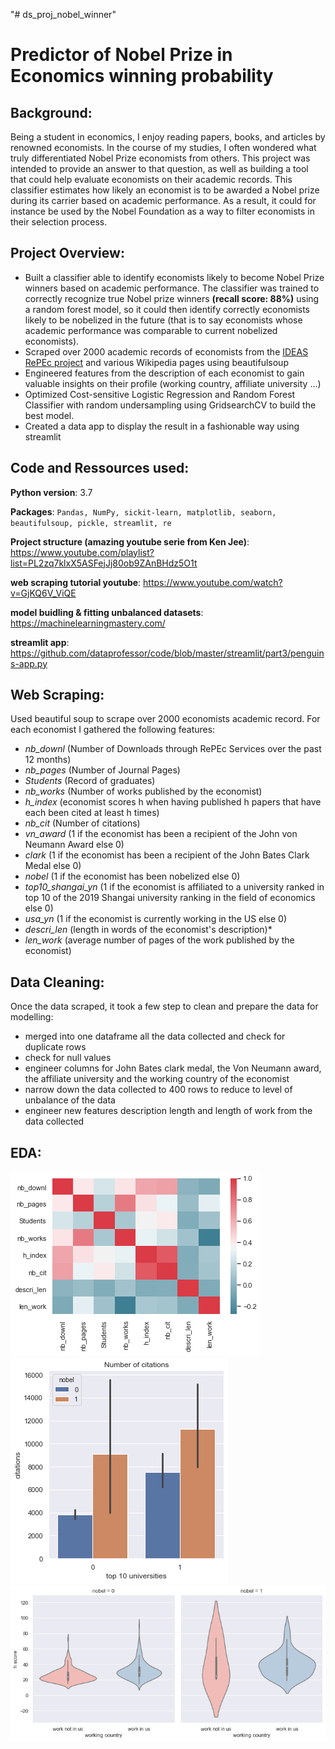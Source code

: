 "# ds_proj_nobel_winner"

# Predictor of Nobel Prize in Economics winning probability

## Background:

Being a student in economics, I enjoy reading papers, books, and articles by renowned economists. In the course of my studies, I often wondered what truly differentiated
Nobel Prize economists from others. This project was intended to provide an answer to that question, as well as building a tool that could help evaluate economists on their academic records. 
This classifier estimates how likely an economist is to be awarded a Nobel prize during its carrier based on academic performance. As a result, it could for instance be used by the Nobel Foundation as a way to filter economists in their selection process.  

## Project Overview:
* Built a classifier able to identify economists likely to become Nobel Prize winners based on academic performance. The classifier was trained to
correctly recognize true Nobel prize winners **(recall score: 88%)** using a random forest model, so it could then identify correctly economists likely to be nobelized in the future (that is to say economists whose academic performance was comparable to current nobelized economists).
* Scraped over 2000 academic records of economists from the [IDEAS RePEc project](https://ideas.repec.org/top/top.person.alldetail.html) and various Wikipedia pages using beautifulsoup
* Engineered features from the description of each economist to gain valuable insights on their profile (working country, affiliate university ...)
* Optimized Cost-sensitive Logistic Regression and Random Forest Classifier with random undersampling using GridsearchCV to build the best model.
* Created a data app to display the result in a fashionable way using streamlit 

## Code and Ressources used:

**Python version**: 3.7

**Packages**: ```Pandas, NumPy, sickit-learn, matplotlib, seaborn, beautifulsoup, pickle, streamlit, re```

**Project structure (amazing youtube serie from Ken Jee)**: https://www.youtube.com/playlist?list=PL2zq7klxX5ASFejJj80ob9ZAnBHdz5O1t

**web scraping tutorial youtube**: https://www.youtube.com/watch?v=GjKQ6V_ViQE

**model buidling & fitting unbalanced datasets**: https://machinelearningmastery.com/

**streamlit app**: https://github.com/dataprofessor/code/blob/master/streamlit/part3/penguins-app.py

## Web Scraping:

Used beautiful soup to scrape over 2000 economists academic record. For each economist I gathered the following features:

+ *nb_downl* (Number of Downloads through RePEc Services over the past 12 months)
+ *nb_pages* (Number of Journal Pages)
+ *Students* (Record of graduates)
+ *nb_works* (Number of works published by the economist)
+ *h_index* (economist scores h when having published h papers that have each been cited at least h times)
+ *nb_cit* (Number of citations)
+ *vn_award* (1 if the economist has been a recipient of the John von Neumann Award else 0)
+ *clark* (1 if the economist has been a recipient of the John Bates Clark Medal else 0)
+ *nobel* (1 if the economist has been nobelized else 0)
+ *top10_shangai_yn* (1 if the economist is affiliated to a university ranked in top 10 of the 2019 Shangai university ranking in the field of economics else 0)
+ *usa_yn* (1 if the economist is currently working in the US else 0)
+ *descri_len* (length in words of the economist's description)*
+ *len_work* (average number of pages of the work published by the economist) 

## Data Cleaning:

Once the data scraped, it took a few step to clean and prepare the data for modelling:
* merged into one dataframe all the data collected and check for duplicate rows
* check for null values 
* engineer columns for John Bates clark medal, the Von Neumann award, the affiliate university and the working country of the economist
* narrow down the data collected to 400 rows to reduce to level of unbalance of the data
* engineer new features description length and length of work from the data collected

## EDA:

![alt text](https://github.com/imrane-boucher/ds_proj_nobel_winner/blob/master/images/correlation_map.png)
![alt text](https://github.com/imrane-boucher/ds_proj_nobel_winner/blob/master/images/nb_cit_barchart.png)
![alt text](https://github.com/imrane-boucher/ds_proj_nobel_winner/blob/master/images/usa_yn_violin.png)
